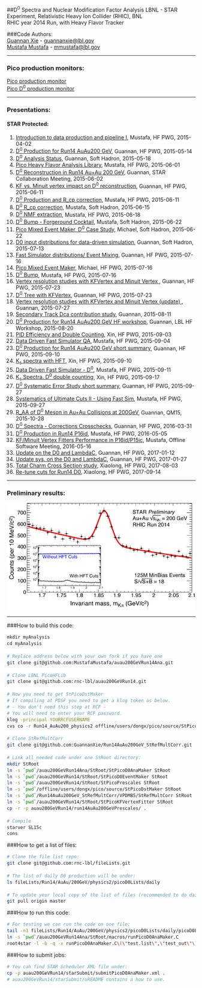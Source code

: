 ##D<sup>0</sup> Spectra and Nuclear Modification Factor Analysis
LBNL - STAR Experiment, Relativistic Heavy Ion Collider (RHIC), BNL  
RHIC year 2014 Run, with Heavy Flavor Tracker
  
###Code Authors:  
[Guannan Xie](http://github.com/GuannanXie) - guannanxie@lbl.gov  
[Mustafa Mustafa](http://github.com/MustafaMustafa)  - mmustafa@lbl.gov  

- - -
### Pico production monitors:
[Pico production monitor](http://portal.nersc.gov/project/star/mustafa/picoProductionMonitor/)  
[Pico D<sup>0</sup> production monitor](http://www.star.bnl.gov/protected/heavy/mstftsm/run14/picoD0ProductionMonitor/)  
- - -
### Presentations:  
#### STAR Protected:  
1. [Introduction to data production and pipeline I](http://www.star.bnl.gov/protected/heavy/mstftsm/run14/talks/2015-04-02.pdf), Mustafa, HF PWG, 2015-04-02  
2. [D<sup>0</sup> Production for Run14 AuAu200 GeV](https://drupal.star.bnl.gov/STAR/system/files/2015May14_Run14_200GeV_D0_HF.pdf), Guannan, HF PWG, 2015-05-14  
3. [D<sup>0</sup> Analysis Status](https://drupal.star.bnl.gov/STAR/system/files/2015May18_Run14_200GeV_D0_SoftHadron.pdf), Guannan, Soft Hadron, 2015-05-18  
4. [Pico Heavy Flavor Analysis Library](https://drupal.star.bnl.gov/STAR/system/files/2016-06-01-Jochen-Mustafa_0.pdf), Mustafa, HF PWG, 2015-06-01  
5. [D<sup>0</sup> Reconstruction in Run14 Au+Au 200 GeV](https://drupal.star.bnl.gov/STAR/system/files/2015June2_Run14_200GeV_D0_STARCollMeeting.pdf), Guannan, STAR Collaboration Meeting, 2015-06-02  
6. [KF vs. Minuit vertex impact on D<sup>0</sup> reconstruction](https://drupal.star.bnl.gov/STAR/system/files/2015June12_Run14_200GeV_D0_Kf.pdf), Guannan, HF PWG, 2015-06-11  
7. [D<sup>0</sup> Production and R_cp correction](http://www.star.bnl.gov/protected/heavy/mstftsm/run14/talks/2015-06-11-HF-PWG.pdf), Mustafa, HF PWG, 2015-06-11  
8. [D<sup>0</sup> R_cp correction](http://rnc.lbl.gov/~xdong/SoftHadron/presentations/20150615/2015-06-15-Soft-Hadron.pdf), Mustafa, Soft Hadron, 2015-06-15  
9. [D<sup>0</sup> NMF extraction](http://www.star.bnl.gov/protected/heavy/mstftsm/run14/talks/2015-06-18-PWG.pdf), Mustafa, HF PWG, 2015-06-18
10. [D<sup>0</sup> Bump - Forgeround Cocktail](http://rnc.lbl.gov/~xdong/SoftHadron/presentations/20150622/2015-06-22-Soft-Hadron.pdf), Mustafa, Soft Hadron, 2015-06-22  
11. [Pico Mixed Event Maker, D<sup>0</sup> Case Study](http://rnc.lbl.gov/~xdong/SoftHadron/presentations/20150622/SofHadron_2015-06-22.pdf), Michael, Soft Hadron, 2015-06-22  
12. [D0 input distributions for data-driven simulation](https://drupal.star.bnl.gov/STAR/system/files/2015July13_Run14_HFTRatio_Phi_and_Statistics_MixedEvent.pdf), Guannan, Soft Hadron, 2015-07-13  
13. [Fast Simulator distributions/ Event Mixing](https://drupal.star.bnl.gov/STAR/system/files/2015July16_Run14_HFTRatio_Phi_and_Statistics_MixedEvent.pdf), Guannan, HF PWG, 2015-07-16  
14. [Pico Mixed Event Maker](http://www.star.bnl.gov/protected/heavy/mlomnitz/PicoMixedEvent/PicoMixedEvent.pdf), Michael, HF PWG, 2015-07-16  
15. [D<sup>0</sup> Bump](http://www.star.bnl.gov/protected/heavy/mstftsm/run14/talks/2015-06-22-Soft-Hadron.pdf), Mustafa, HF PWG, 2015-07-16  
16. [Vertex resolution studies with KFVertex and Minuit Vertex ](http://drupal.star.bnl.gov/STAR/system/files/2015July22_VtxResolution.pdf), Guannan, HF PWG, 2015-07-23  
17. [D<sup>0</sup> Tree with KFVertex](https://drupal.star.bnl.gov/STAR/system/files/2015July22_KfD0Tree_FinalCheck.pdf), Guannan, HF PWG, 2015-07-23  
18. [Vertex resolution studies with KFVertex and Minuit Vertex (update) ](https://drupal.star.bnl.gov/STAR/system/files/2015July27_VtxResolution_nTracks_Tof.pdf), Guannan, 2015-07-27  
19. [Secondary Track Dca contribution study](https://drupal.star.bnl.gov/STAR/system/files/2015Aug9_SeconaryTrack_Dca.pdf), Guannan, 2015-08-11  
20. [D<sup>0</sup> Production for Run14 AuAu200 GeV HF workshop](https://drupal.star.bnl.gov/STAR/system/files/2015Aug20HFTWorkShop.pdf), Guannan, LBL HF Workshop, 2015-08-20 
21. [PID Efficiency and Double Counting](http://www.star.bnl.gov/protected/heavy/dongx/presentation/HFPWG_PID_09032015.pdf), Xin, HF PWG, 2015-09-03
22. [Data Driven Fast Simulator QA](https://drupal.star.bnl.gov/STAR/blog/mstftsm/data-driven-fast-simulator-qa-checklist), Mustafa, HF PWG, 2015-09-04
23. [D<sup>0</sup> Production for Run14 AuAu200 GeV short summary](https://drupal.star.bnl.gov/STAR/system/files/2015Sep10_HFPWG.pdf), Guannan, HF PWG, 2015-09-10  
24. [K<sub>s</sub> spectra with HFT](https://drupal.star.bnl.gov/STAR/system/files/userfiles/131/HFPWG_KsSpectra_09102015.pdf), Xin, HF PWG, 2015-09-10  
25. [Data Driven Fast Simulator - D<sup>0</sup>](http://www.star.bnl.gov/protected/heavy/mstftsm/run14/talks/2015-09-10-Mustafa-Xin.pdf), Mustafa, HF PWG, 2015-09-11
26. [K<sub>s</sub> Spectra. D<sup>0</sup> double counting](http://www.star.bnl.gov/protected/heavy/dongx/presentation/HFPWG_Ks_PID_09172015.pdf), Xin, HF PWG, 2015-09-17
27. [D<sup>0</sup> Systematic Error Study short summary](https://drupal.star.bnl.gov/STAR/system/files/2015Sep27_PWG_D0SystematicErrStudy.pdf), Guannan, HF PWG, 2015-09-27  
28. [Systematics of Ultimate Cuts II - Using Fast Sim](http://www.star.bnl.gov/protected/heavy/mstftsm/run14/talks/2015-09-27-PWG.pdf), Mustafa, HF PWG, 2015-09-27  
29. [R_AA of D<sup>0</sup> Meson in Au+Au Collisions at 200GeV](https://drupal.star.bnl.gov/STAR/files/GuannanX_DMesonQM15_V0.11_0.pdf), Guannan, QM15, 2015-10-28  
30. [D<sup>0</sup> Spectra - Corrections Crosschecks](https://drupal.star.bnl.gov/STAR/system/files/2016Mar31_PWG_D0_status.pdf), Guannan, HF PWG, 2016-03-31
31. [D<sup>0</sup> Production in Run14 P16id](http://www.star.bnl.gov/protected/heavy/mstftsm/run14/P16idTest/2016-05-04.pdf), Mustafa, HF PWG, 2016-05-05  
32. [KF/Minuit Vertex Fitters Performance in P16id/P15ic](http://www.star.bnl.gov/protected/heavy/mstftsm/run14/talks/2016-05-12.pdf), Mustafa, Offline Software Meeting, 2016-05-16
33. [Update on the D0 and LambdaC](https://drupal.star.bnl.gov/STAR/system/files/2017Jan12_UpdateD0Lc_HFPWG.pdf), Guannan, HF PWG, 2017-01-12
34. [Update sys. on the D0 and LambdaC](https://drupal.star.bnl.gov/STAR/system/files/2017Jan26_UpdateD0Lc_HFPWG.pdf), Guannan, HF PWG, 2017-01-27
35. [Total Charm Cross Section study](https://drupal.star.bnl.gov/STAR/system/files/charmCrossSection_v2.pdf), Xiaolong, HF PWG, 2017-08-03
36. [Re-tune cuts for Run14 D0](http://portal.nersc.gov/project/star/xlchen/D0_Summary/D0_reTune/D0_reTune.pdf), Xiaolong, HF PWG, 2017-09-14

- - -
### Preliminary results:
![](PR_D0_official.png)

- - -
###How to build this code:  
```bash
mkdir myAnalysis
cd myAnalysis

# Replace address below with your own fork if you have one
git clone git@github.com:MustafaMustafa/auau200GeVRun14Ana.git

# Clone LBNL PicoHFLib
git clone git@github.com:rnc-lbl/auau200GeVRun14.git

# Now you need to get StPicoDstMaker
# If compiling at PDSF you need to get a klog token as below.
# - You don't need this step at RCF - 
# You will need to enter your RCF password.
klog -principal YOURRCFUSERNAME
cvs co -r Run14_AuAu200_physics2 offline/users/dongx/pico/source/StPicoDstMaker

# Clone StRefMultCorr
git clone git@github.com:GuannanXie/Run14AuAu200GeV_StRefMultCorr.git

# Link all needed code under one StRoot directory:
mkdir StRoot
ln -s `pwd`/auau200GeVRun14Ana/StRoot/StPicoD0AnaMaker StRoot
ln -s `pwd`/auau200GeVRun14/StRoot/StPicoD0EventMaker StRoot
ln -s `pwd`/auau200GeVRun14/StRoot/StPicoPrescales StRoot
ln -s `pwd`/offline/users/dongx/pico/source/StPicoDstMaker StRoot
ln -s `pwd`/Run14AuAu200GeV_StRefMultCorr/VPDMB5/StRefMultCorr StRoot
ln -s `pwd`/auau200GeVRun14/StRoot/StPicoKFVertexFitter StRoot
cp -r -p auau200GeVRun14/run14AuAu200GeVPrescales/ .

# Compile
starver SL15c
cons
```

###How to get a list of files:  
```bash
# Clone the file list repo:
git clone git@github.com:rnc-lbl/fileLists.git

# The list of daily D0 production will be under:
ls fileLists/Run14/AuAu/200GeV/physics2/picoD0Lists/daily

# To update your local copy of the list of files (recommended to do daily):
git pull origin master
```

###How to run this code:  
```bash
# For testing we can run the code on one file:
tail -n1 fileLists/Run14/AuAu/200GeV/physics2/picoD0Lists/daily/picoD0List_2015-05-21.list > test.list
ln -s `pwd`/auau200GeVRun14Ana/StRoot/macros/runPicoD0AnaMaker.C
root4star -l -b -q -x runPicoD0AnaMaker.C\(\"test.list\",\"test_out\"\)
```

###How to submit jobs:
```bash
# You cah find STAR Scheduler XML file under:
cp -p auau200GeVRun14/starSubmit/submitPicoD0AnaMaker.xml .
# auau200GeVRun14/starSubmit/uREADME contains a how to use.
```
